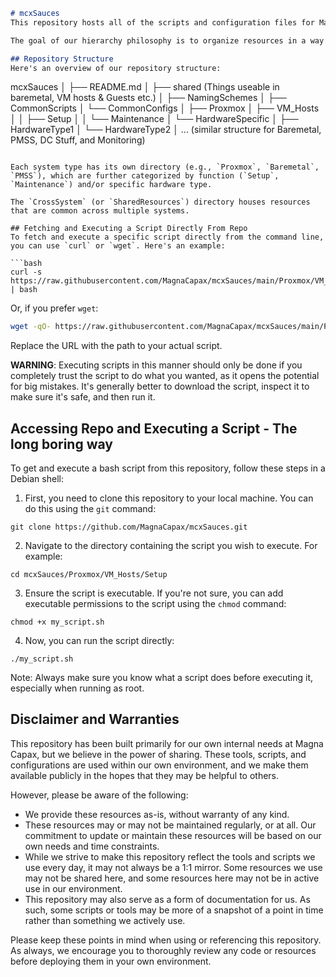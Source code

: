 
```markdown
# mcxSauces
This repository hosts all of the scripts and configuration files for Magna Capax's various systems. 

The goal of our hierarchy philosophy is to organize resources in a way that reflects their use cases and their associated systems. We've structured the repository into categories that make sense for our specific systems and scripts, making it intuitive for users to navigate.

## Repository Structure
Here's an overview of our repository structure:

```
mcxSauces
│
├── README.md
│
├── shared (Things useable in baremetal, VM hosts & Guests etc.)
│    ├── NamingSchemes
│    ├── CommonScripts
│    └── CommonConfigs
│
├── Proxmox
│    ├── VM_Hosts
│    │    ├── Setup
│    │    └── Maintenance
│    └── HardwareSpecific
│         ├── HardwareType1
│         └── HardwareType2
│
... (similar structure for Baremetal, PMSS, DC Stuff, and Monitoring)
```

Each system type has its own directory (e.g., `Proxmox`, `Baremetal`, `PMSS`), which are further categorized by function (`Setup`, `Maintenance`) and/or specific hardware type. 

The `CrossSystem` (or `SharedResources`) directory houses resources that are common across multiple systems.

## Fetching and Executing a Script Directly From Repo
To fetch and execute a specific script directly from the command line, you can use `curl` or `wget`. Here's an example:

```bash
curl -s https://raw.githubusercontent.com/MagnaCapax/mcxSauces/main/Proxmox/VM_Hosts/Setup/my_script.sh | bash
```

Or, if you prefer `wget`:

```bash
wget -qO- https://raw.githubusercontent.com/MagnaCapax/mcxSauces/main/Proxmox/VM_Hosts/Setup/my_script.sh | bash
```

Replace the URL with the path to your actual script.

**WARNING**: Executing scripts in this manner should only be done if you completely trust the script to do what you wanted, as it opens the potential for big mistakes. It's generally better to download the script, inspect it to make sure it's safe, and then run it.


## Accessing Repo and Executing a Script - The long boring way
To get and execute a bash script from this repository, follow these steps in a Debian shell:

1. First, you need to clone this repository to your local machine. You can do this using the `git` command:

```
git clone https://github.com/MagnaCapax/mcxSauces.git
```

2. Navigate to the directory containing the script you wish to execute. For example:

```
cd mcxSauces/Proxmox/VM_Hosts/Setup
```

3. Ensure the script is executable. If you're not sure, you can add executable permissions to the script using the `chmod` command:

```
chmod +x my_script.sh
```

4. Now, you can run the script directly:

```
./my_script.sh
```

Note: Always make sure you know what a script does before executing it, especially when running as root.


## Disclaimer and Warranties

This repository has been built primarily for our own internal needs at Magna Capax, but we believe in the power of sharing. These tools, scripts, and configurations are used within our own environment, and we make them available publicly in the hopes that they may be helpful to others.

However, please be aware of the following:

- We provide these resources as-is, without warranty of any kind.
- These resources may or may not be maintained regularly, or at all. Our commitment to update or maintain these resources will be based on our own needs and time constraints.
- While we strive to make this repository reflect the tools and scripts we use every day, it may not always be a 1:1 mirror. Some resources we use may not be shared here, and some resources here may not be in active use in our environment.
- This repository may also serve as a form of documentation for us. As such, some scripts or tools may be more of a snapshot of a point in time rather than something we actively use.

Please keep these points in mind when using or referencing this repository. As always, we encourage you to thoroughly review any code or resources before deploying them in your own environment.


```
